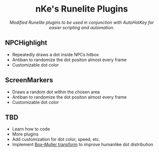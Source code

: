 <div align="center">
  <h1>nKe's Runelite Plugins</h1>
  <p>
    <i>Modified Runelite plugins to be used in conjunction with AutoHotKey for easier scripting and automation.</i>
  </p>
</div>

## NPCHighlight
- Repeatedly draws a dot inside NPCs hitbox
- Antiban to randomize the dot positon almost every frame
- Customizable dot color

## ScreenMarkers
- Draws a random dot within the chosen area
- Antiban to randomize the dot positon almost every frame
- Customizable dot color

## TBD
- Learn how to code
- More plugins
- Add customization for dot color, speed, etc.
- Implement <a target="_blank" href="https://en.wikipedia.org/wiki/Box%E2%80%93Muller_transform">Box–Muller transform</a> to improve humanlike dot distribution
